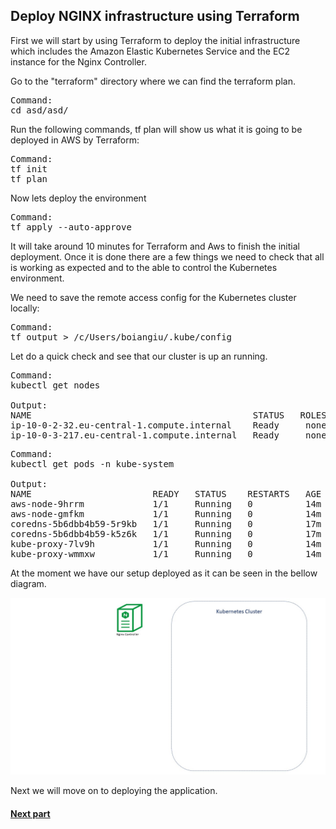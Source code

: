 ## Deploy NGINX infrastructure using Terraform

First we will start by using Terraform to deploy the initial infrastructure which includes the Amazon Elastic Kubernetes Service and the EC2 instance for the Nginx Controller.

Go to the "terraform" directory where we can find the terraform plan.

<pre>
Command:
cd asd/asd/
</pre>

Run the following commands, tf plan will show us what it is going to be deployed in AWS by Terraform:
<pre>
Command:
tf init
tf plan
</pre>
Now lets deploy the environment
<pre>
Command:
tf apply --auto-approve
</pre>


It will take around 10 minutes for Terraform and Aws to finish the initial deployment.
Once it is done there are a few things we need to check that all is working as expected and to the able to control the Kubernetes environment.

We need to save the remote access config for the Kubernetes cluster locally:  
<pre>
Command:
tf output > /c/Users/boiangiu/.kube/config
</pre>




Let do a quick check and see that our cluster is up an running.  
<pre>
Command:
kubectl get nodes

Output:   
NAME                                          STATUS   ROLES    AGE   VERSION  
ip-10-0-2-32.eu-central-1.compute.internal    Ready     none    84s   v1.15.10-eks-bac369  
ip-10-0-3-217.eu-central-1.compute.internal   Ready     none    88s   v1.15.10-eks-bac369  
</pre>
<pre>
Command:
kubectl get pods -n kube-system

Output:
NAME                       READY   STATUS    RESTARTS   AGE  
aws-node-9hrrm             1/1     Running   0          14m  
aws-node-gmfkm             1/1     Running   0          14m  
coredns-5b6dbb4b59-5r9kb   1/1     Running   0          17m  
coredns-5b6dbb4b59-k5z6k   1/1     Running   0          17m  
kube-proxy-7lv9h           1/1     Running   0          14m  
kube-proxy-wmmxw           1/1     Running   0          14m  
</pre>

At the moment we have our setup deployed as it can be seen in the bellow diagram.

![](images/3env.jpg)

Next we will move on to deploying the application.

#### [Next part](4unit.md)